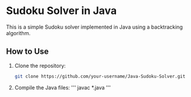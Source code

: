 # Sudoku Solver in Java

This is a simple Sudoku solver implemented in Java using a backtracking algorithm.

## How to Use

1. Clone the repository:
   ```sh
   git clone https://github.com/your-username/Java-Sudoku-Solver.git
2. Compile the Java files:
  '''
    javac *.java
  '''
